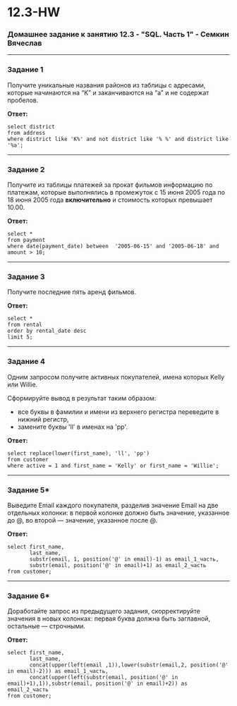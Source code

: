 # 12.3-HW
### Домашнее задание к занятию 12.3 - "SQL. Часть 1" - Семкин Вячеслав
***
### Задание 1

Получите уникальные названия районов из таблицы с адресами, которые начинаются на “K” и заканчиваются на “a” и не содержат пробелов.

**Ответ:**
```
select district 
from address
where district like 'K%' and not district like '% %' and district like '%a';
```
***
### Задание 2

Получите из таблицы платежей за прокат фильмов информацию по платежам, которые выполнялись в промежуток с 15 июня 2005 года по 18 июня 2005 года **включительно** и стоимость которых превышает 10.00.

**Ответ:**
```
select *
from payment
where date(payment_date) between  '2005-06-15' and '2005-06-18' and amount > 10;
```

***
### Задание 3

Получите последние пять аренд фильмов.

**Ответ:**

```
select *
from rental
order by rental_date desc
limit 5;
```

***
### Задание 4

Одним запросом получите активных покупателей, имена которых Kelly или Willie. 

Сформируйте вывод в результат таким образом:
- все буквы в фамилии и имени из верхнего регистра переведите в нижний регистр,
- замените буквы 'll' в именах на 'pp'.

**Ответ:**

```
select replace(lower(first_name), 'll', 'pp')
from customer
where active = 1 and first_name = 'Kelly' or first_name = 'Willie';
```

***
### Задание 5*

Выведите Email каждого покупателя, разделив значение Email на две отдельных колонки: в первой колонке должно быть значение, указанное до @, во второй — значение, указанное после @.

**Ответ:**

```
select first_name, 
       last_name, 
       substr(email, 1, position('@' in email)-1) as email_1_часть, 
       substr(email, position('@' in email)+1) as email_2_часть
from customer;
```

***
### Задание 6*

Доработайте запрос из предыдущего задания, скорректируйте значения в новых колонках: первая буква должна быть заглавной, остальные — строчными.

**Ответ:**

```
select first_name, 
       last_name, 
       concat(upper(left(email ,1)),lower(substr(email,2, position('@' in email)-2))) as email_1_часть, 
       concat(upper(left(substr(email, position('@' in email)+1),1)),substr(email, position('@' in email)+2)) as email_2_часть
from customer;
```
